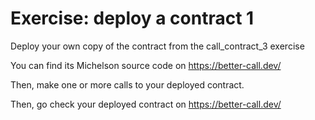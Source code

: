 # Exercise: deploy a contract 1

Deploy your own copy of the contract from the call_contract_3 exercise

You can find its Michelson source code on https://better-call.dev/

Then, make one or more calls to your deployed contract.

Then, go check your deployed contract on https://better-call.dev/
